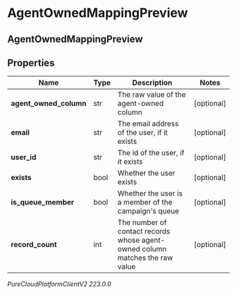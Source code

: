 # AgentOwnedMappingPreview

## AgentOwnedMappingPreview

## Properties

|Name | Type | Description | Notes|
|------------ | ------------- | ------------- | -------------|
| **agent_owned_column** | str | The raw value of the agent-owned column | [optional] |
| **email** | str | The email address of the user, if it exists | [optional] |
| **user_id** | str | The id of the user, if it exists | [optional] |
| **exists** | bool | Whether the user exists | [optional] |
| **is_queue_member** | bool | Whether the user is a member of the campaign&#39;s queue | [optional] |
| **record_count** | int | The number of contact records whose agent-owned column matches the raw value | [optional] |



_PureCloudPlatformClientV2 223.0.0_
